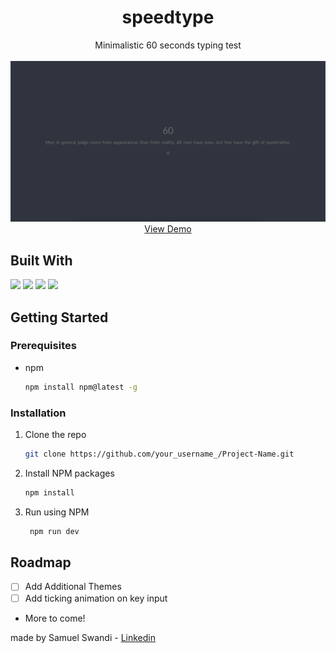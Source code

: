 <div align="center">
  <h1 align="center">speedtype</h1>
  <p align="center">
    Minimalistic 60 seconds typing test
    <br />
    <br />
    <img src="./assets/screenshot.png" />
    <br />
    <a href="">View Demo</a>

  </p>
</div>


## Built With
<img src="https://img.shields.io/badge/Typescript-3b2e5a?style=for-the-badge&logo=typescript" />
<img src="https://img.shields.io/badge/Vite-B73BFE?style=for-the-badge&logo=vite&logoColor=FFD62E"/>
<img src="https://img.shields.io/badge/HTML5-E34F26?style=for-the-badge&logo=html5&logoColor=white" />
<img src="https://img.shields.io/badge/CSS3-1572B6?style=for-the-badge&logo=css3&logoColor=white" />


## Getting Started

### Prerequisites

* npm
  ```sh
  npm install npm@latest -g
  ```

### Installation

1. Clone the repo
   ```sh
   git clone https://github.com/your_username_/Project-Name.git
   ```
2. Install NPM packages
   ```sh
   npm install
   ```
3. Run using NPM 
   ```js
    npm run dev
   ```

## Roadmap

- [ ] Add Additional Themes
- [ ] Add ticking animation on key input
- More to come!



made by Samuel Swandi - [Linkedin](https://www.linkedin.com/in/samuelswandi/)


